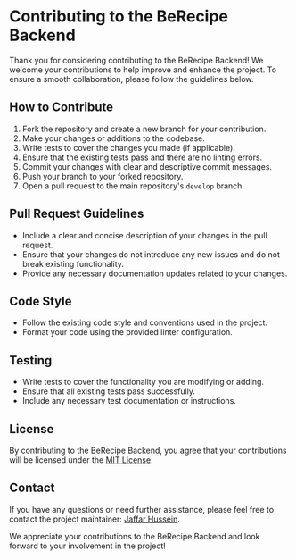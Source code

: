 # Contributing to the BeRecipe Backend

Thank you for considering contributing to the BeRecipe Backend! We welcome your contributions to help improve and enhance the project. To ensure a smooth collaboration, please follow the guidelines below.

## How to Contribute

1. Fork the repository and create a new branch for your contribution.
2. Make your changes or additions to the codebase.
3. Write tests to cover the changes you made (if applicable).
4. Ensure that the existing tests pass and there are no linting errors.
5. Commit your changes with clear and descriptive commit messages.
6. Push your branch to your forked repository.
7. Open a pull request to the main repository's `develop` branch.

## Pull Request Guidelines

- Include a clear and concise description of your changes in the pull request.
- Ensure that your changes do not introduce any new issues and do not break existing functionality.
- Provide any necessary documentation updates related to your changes.

## Code Style

- Follow the existing code style and conventions used in the project.
- Format your code using the provided linter configuration.

## Testing

- Write tests to cover the functionality you are modifying or adding.
- Ensure that all existing tests pass successfully.
- Include any necessary test documentation or instructions.

## License

By contributing to the BeRecipe Backend, you agree that your contributions will be licensed under the [MIT License](https://github.com/Jaffar-Hussein/BeRecipe_django/blob/master/LICENSE).

## Contact

If you have any questions or need further assistance, please feel free to contact the project maintainer: [Jaffar Hussein](mailto:jaffar.hussein@universite-paris-saclay.fr).

We appreciate your contributions to the BeRecipe Backend and look forward to your involvement in the project!

